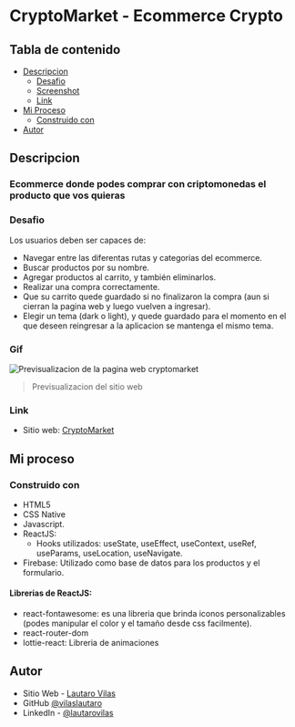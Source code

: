 # CryptoMarket - Ecommerce Crypto
  

## Tabla de contenido

- [Descripcion](#descripcion)
  - [Desafio](#desafio)
  - [Screenshot](#screenshot)
  - [Link](#link)
- [Mi Proceso](#mi-proceso)
  - [Construido con](#construido-con)
- [Autor](#autor)
  
  
  
## Descripcion
### Ecommerce donde podes comprar con criptomonedas el producto que vos quieras
  
  
### Desafio

Los usuarios deben ser capaces de:
- Navegar entre las diferentas rutas y categorias del ecommerce.
- Buscar productos por su nombre.
- Agregar productos al carrito, y también eliminarlos.
- Realizar una compra correctamente.
- Que su carrito quede guardado si no finalizaron la compra (aun si cierran la pagina web y luego vuelven a ingresar).
- Elegir un tema (dark o light), y quede guardado para el momento en el que deseen reingresar a la aplicacion se mantenga el mismo tema.
  
  
  
### Gif

![Previsualizacion de la pagina web cryptomarket](https://res.cloudinary.com/dn7qsxzdf/image/upload/v1646933412/CryptoMarket/20220310_142755_esahbq.gif)

> Previsualizacion del sitio web
  
  
### Link

- Sitio web: [CryptoMarket](https://cripto-market.netlify.app)

  
  
  
## Mi proceso

### Construido con

- HTML5
- CSS Native
- Javascript.
- ReactJS:
    - Hooks utilizados: useState, useEffect, useContext, useRef, useParams, useLocation, useNavigate.
- Firebase: Utilizado como base de datos para los productos y el formulario.

#### Librerias de ReactJS:
- react-fontawesome: es una libreria que brinda iconos personalizables (podes manipular el color y el tamaño desde css facilmente).
- react-router-dom
- lottie-react: Libreria de animaciones

  
  
  
## Autor

- Sitio Web - [Lautaro Vilas](https://lautarovilas.com)
- GitHub [@vilaslautaro](https://github.com/vilaslautaro)
- LinkedIn - [@lautarovilas](https://www.linkedin.com/in/lautarovilas/)